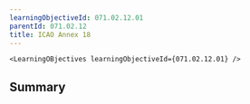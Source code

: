 ```yaml
---
learningObjectiveId: 071.02.12.01
parentId: 071.02.12
title: ICAO Annex 18
---
```


```tsx eval
<LearningOBjectives learningObjectiveId={071.02.12.01} />
```

## Summary
